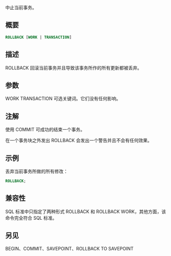 中止当前事务。

## 概要
```sql
ROLLBACK [WORK | TRANSACTION]
```

## 描述
ROLLBACK 回滚当前事务并且导致该事务所作的所有更新都被丢弃。

## 参数
WORK
TRANSACTION
可选关键词。它们没有任何影响。

## 注解
使用 COMMIT 可成功的结束一个事务。

在一个事务块之外发出 ROLLBACK 会发出一个警告并且不会有任何效果。

## 示例
丢弃当前事务所做的所有修改：

```sql
ROLLBACK;
```

## 兼容性
SQL 标准中只指定了两种形式 ROLLBACK 和 ROLLBACK WORK，其他方面，该命令完全符合 SQL 标准。

## 另见
BEGIN、COMMIT、SAVEPOINT、ROLLBACK TO SAVEPOINT
